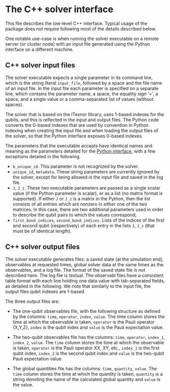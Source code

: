 # The C++ solver interface  
This file describes the low-level C++ interface. Typical usage of the package does not require following most of the details described below.

One notable use-case is when running the solver executable on a remote server (or cluster node) with an input file generated using the Python interface on a different machine.

## C++ solver input files

The solver executable expects a single parameter in its command line,
which is the string literal `input_file`, followed by a space and the file name of an input file.
In the input file each parameter is specified on a separate line,
which contains the parameter name, a space, the equality sign '=',
a space, and a single value or a comma-separated list of values (without spaces).

The solver that is based on the ITesnor library, uses 1-based indexes for the qubits,
and this is reflected in the input and output files.
The Python code converts the 0-based indexes that are used by convention in Python indexing
when creating the input file and when loading the output files of the solver, so that the Python interface exposes 0-based indexes.

The parameters that the executable accepts have identical names and meaning
as the parameters detailed for the [Python interface](API_DOCS.md), with a few exceptions detailed in the following.  
* `b_unique_id`. This parameter is not recognized by the solver.
* `unique_id`, `metadata`. These string parameters are currently ignored by the solver, except for being allowed in the input file and saved in the log file.
* `J`, `J_z`. These two executable parameters are passed as a single scalar value
  (if the Python parameter is scalar), or as a list (no matrix format is supported).
  If either `J` or `J_z` is a matrix in the Python, then the list consists of
  all entries which are nonzero in either one of the two matrices.
  In this case, there are two additional parameters used in order to describe
  the qubit pairs to which the values correspond;
* `first_bond_indices`, `second_bond_indices`. Lists of the indices of the
  first and second qubit (respectively) of each entry in the lists
  `J`, `J_z` (that must be of identical length).

## C++ solver output files

The solver executable generates files: a saved state (at the simulation end), observables at requested times, global solver data at the same times as the observables, and a log file.
The format of the saved state file is not described here. 
The log file is textual. The observabl files have a consistent table format with each line holding one data value with tab-separated fields, as detailed in the following. We note that similarly to the input file, the output files qubit indexes are 1-based.

The three output files are:
* The one-qubit observables file, with the following structure as defined by the columns:
  `time`, `operator`, `index`, `value`. The time column stores the time at which the observable
  is taken, `operator` is the Pauli operator {X,Y,Z}, `index` is the qubit index and
  `value` is the Pauli expectation value.

* The two-qubit observables file has the columns:
  `time`, `operator`, `index_1`, `index_2`, `value`. 
  The `time` column stores the time at which the observable is taken,
  `operator` is the Pauli operator XX, XY, etc., `index_1` is the first qubit
  index, `index_2` is the second qubit index and `value` is the 
  two-qubit Pauli expectation value.

* The global quantities file has the columns: `time`, `quantity`, 
  `value`. The `time` column stores the time at which the quantity is taken,
  `quantity` is a string denoting the name of the calculated global quantity 
  and `value` is the value.

